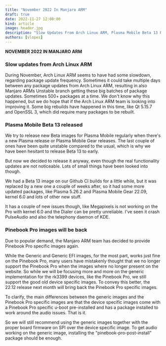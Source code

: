 ```yaml
---
title: "November 2022 In Manjaro ARM"
draft: true
date: 2022-11-27 12:00:00
kind: article
image: header.jpg
description: "Slow Updates From Arch Linux ARM, Plasma Mobile Beta 13 Released, Pinebook Pro Images Will Be Back"
authors: [vlopes]
---
```

**NOVEMBER 2022 IN MANJARO ARM**

### Slow updates from Arch Linux ARM
During November, Arch Linux ARM seems to have had some slowdown, regarding package update frequency. Sometimes it could take multiple days between any package updates from Arch Linux ARM, resulting in also Manjaro ARMs Unstable branch getting these big batches of package updates. Sometimes 500+ packages at a time. We don't know why this happened, but we do hope that if the Arch Linux ARM team is looking into improving it. Some big rebuilds have happened in this time, like Qt 5.15.7 and OpenSSL 3, which did require many packages to be rebuilt.

### Plasma Mobile Beta 13 released
We try to release new Beta images for Plasma Mobile regularly when there's a new Plasma release or Plasma Mobile Gear releases. The last couple of ones have been quite unstable compared to the usual, which is why we have been hesitant to release Beta 13 to early.

But now we decided to release it anyway, even though the real functionality updates are not noticeable. Lots of small things have been looked into though.

We had a Beta 13 image on our Github CI builds for a little while, but it was replaced by a new one a couple of weeks after, so it had some more updated packages, like Plasma 5.26.2 and Plasma Mobile Gear 22.09, kernel 6.0 and lots of other new stuff.

It has a couple of new issues though, like Megapixels is not working on the Pro with kernel 6.0 and the Dialer can be pretty unreliable. I've seen it crash PulseAudio and also the telephony daemon of KDE.

### Pinebook Pro images will be back
Due to popular demand, the Manjaro ARM team has decided to provide Pinebook Pro specific images again.

While the Generic and Generic EFI images, for the most part, works just fine on the Pinebook Pro, many users have mistakenly thought that we no longer support the Pinebook Pro when the images where no longer present on the website. So while we will be focusing more and more on the generic implementation for the rk3399 devices, like the Pinebook Pro, we still support the good old device specific images. To convey this better, the 22.12 release next month will bring back the Pinebook Pro specific images.

To clarify, the main differences between the generic images and the Pinebook Pro specific images are that the device specific images come with a Pinebook Pro specific u-boot pre-installed and has a package installed to work around the audio issues. That is it.

So we will still recommend using the generic images together with the proper board firmware on SPI over the device specific image. To get audio working on the generic image, installing the "pinebook-pro-post-install" package should be enough.
